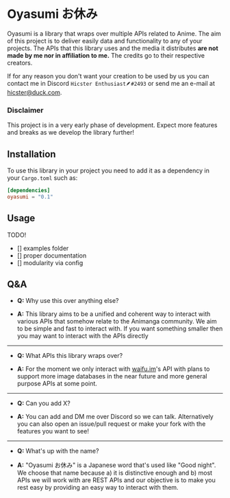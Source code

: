 # Oyasumi  お休み 

Oyasumi is a library that wraps over multiple APIs related to Anime. The aim of this project is to deliver easily data and functionality to any of your projects. The APIs that this library uses and the media it distributes **are not made by me nor in affiliation to me.** The credits go to their respective creators.

If for any reason you don't want your creation to be used by us you can contact me in Discord `Hicster Enthusiast🪶#2493` or send me an e-mail at hicster@duck.com. 

### Disclaimer

This project is in a very early phase of development. Expect more features and breaks as we develop the library further!

## Installation

To use this library in your project you need to add it as a dependency in your `Cargo.toml` such as: 

```toml
[dependencies]
oyasumi = "0.1"
```

## Usage

TODO!
- [] examples folder
- [] proper documentation 
- [] modularity via config

## Q&A

- **Q:** Why use this over anything else?

- **A:** This library aims to be a unified and coherent way to interact with various APIs that somehow relate to the Animanga community. We aim to be simple and fast to interact with. If you want something smaller then you may want to interact with the APIs directly

----

- **Q:** What APIs this library wraps over?

- **A:** For the moment we only interact with [waifu.im](https://waifu.im)'s API with plans to support more image databases in the near future and more general purpose APIs at some point.

----

- **Q:** Can you add X?

- **A:** You can add and DM me over Discord so we can talk. Alternatively you can also open an issue/pull request or make your fork with the features you want to see!
----
- **Q:** What's up with the name?

- **A:** "Oyasumi  お休み" is a Japanese word that's used like "Good night". We choose that name because a) it is distinctive enough and b) most APIs we will work with are REST APIs and our objective is to make you rest easy by providing an easy way to interact with them.